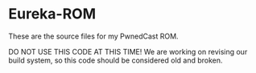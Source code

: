 Eureka-ROM
=============

These are the source files for my PwnedCast ROM.

DO NOT USE THIS CODE AT THIS TIME! We are working on revising our build system, so this code should be considered old and broken.
